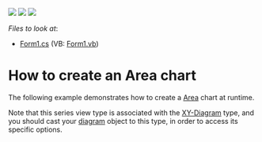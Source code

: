 <!-- default badges list -->
![](https://img.shields.io/endpoint?url=https://codecentral.devexpress.com/api/v1/VersionRange/128574031/13.1.4%2B)
[![](https://img.shields.io/badge/Open_in_DevExpress_Support_Center-FF7200?style=flat-square&logo=DevExpress&logoColor=white)](https://supportcenter.devexpress.com/ticket/details/E146)
[![](https://img.shields.io/badge/📖_How_to_use_DevExpress_Examples-e9f6fc?style=flat-square)](https://docs.devexpress.com/GeneralInformation/403183)
<!-- default badges end -->
<!-- default file list -->
*Files to look at*:

* [Form1.cs](./CS/Series_AreaChart/Form1.cs) (VB: [Form1.vb](./VB/Series_AreaChart/Form1.vb))
<!-- default file list end -->
# How to create an Area chart


<p>The following example demonstrates how to create a <a href="http://devexpress.com/Help/Content.aspx?help=XtraCharts&document=CustomDocument2979.htm">Area</a> chart at runtime.</p><p>Note that this series view type is associated with the <a href="http://devexpress.com/Help/Content.aspx?help=XtraCharts&document=CustomDocument5908.htm">XY-Diagram</a> type, and you should cast your <a href="http://devexpress.com/Help/Content.aspx?help=XtraCharts&document=CustomDocument6017.htm">diagram</a> object to this type, in order to access its specific options.</p>

<br/>


